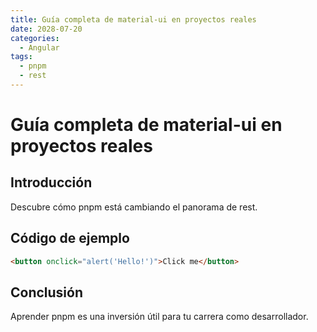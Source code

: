 ```yaml
---
title: Guía completa de material-ui en proyectos reales
date: 2028-07-20
categories:
  - Angular
tags:
  - pnpm
  - rest
---
```


# Guía completa de material-ui en proyectos reales

## Introducción

Descubre cómo pnpm está cambiando el panorama de rest.

## Código de ejemplo

```html
<button onclick="alert('Hello!')">Click me</button>
```

## Conclusión

Aprender pnpm es una inversión útil para tu carrera como desarrollador.